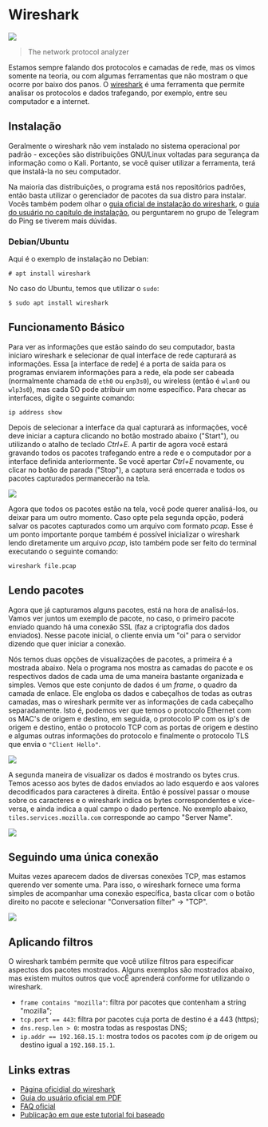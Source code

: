 # Wireshark

![](https://perfectlinux.com/wp-content/uploads/sites/2/2019/07/wireshark.png)

> The network protocol analyzer

Estamos sempre falando dos protocolos e camadas de rede, mas os vimos somente na teoria, ou com algumas ferramentas que não mostram o que ocorre por baixo dos panos. O [wireshark](https://www.wireshark.org/) é uma ferramenta que permite analisar os protocolos e dados trafegando, por exemplo, entre seu computador e a internet.

## Instalação

Geralmente o wireshark não vem instalado no sistema operacional por padrão - exceções são distribuições GNU/Linux voltadas para segurança da informação como o Kali. Portanto, se você quiser utilizar a ferramenta, terá que instalá-la no seu computador.

Na maioria das distribuições, o programa está nos repositórios padrões, então basta utilizar o gerenciador de pacotes da sua distro para instalar. Vocês também podem olhar o [guia oficial de instalação do wireshark](https://www.wireshark.org/download.html), o [guia do usuário no capítulo de instalação](https://www.wireshark.org/docs/wsug_html_chunked/ChapterBuildInstall.html), ou perguntarem no grupo de Telegram do Ping se tiverem mais dúvidas.

### Debian/Ubuntu

Aqui é o exemplo de instalação no Debian:

```
# apt install wireshark
```

No caso do Ubuntu, temos que utilizar o `sudo`:

```
$ sudo apt install wireshark
```

## Funcionamento Básico

Para ver as informações que estão saindo do seu computador, basta iniciaro wireshark e selecionar de qual interface de rede capturará as informações. Essa [a interface de rede] é a porta de saída para os programas enviarem informações para a rede, ela pode ser cabeada (normalmente chamada de `eth0` ou `enp3s0`), ou wireless (então é `wlan0` ou `wlp3s0`), mas cada SO pode atribuir um nome específico. Para checar as interfaces, digite o seguinte comando:

```
ip address show
```

Depois de selecionar a interface da qual capturará as informações, você deve iniciar a captura clicando no botão mostrado abaixo ("Start"), ou utilizando o atalho de teclado *Ctrl+E*. A partir de agora você estará gravando todos os pacotes trafegando entre a rede e o computador por a interface definida anteriormente. Se você apertar *Ctrl+E* novamente, ou clicar no botão de parada ("Stop"), a captura será encerrada e todos os pacotes capturados permanecerão na tela.

![](https://www.wireshark.org/docs/wsug_html_chunked/wsug_graphics/ws-capture-menu.png)

Agora que todos os pacotes estão na tela, você pode querer analisá-los, ou deixar para um outro momento. Caso opte pela segunda opção, poderá salvar os pacotes capturados como um arquivo com formato *pcap*. Esse é um ponto importante porque também é possível inicializar o wireshark lendo diretamente um arquivo *pcap*, isto também pode ser feito do terminal executando o seguinte comando:

```
wireshark file.pcap
```

## Lendo pacotes

Agora que já capturamos alguns pacotes, está na hora de analisá-los. Vamos ver juntos um exemplo de pacote, no caso, o primeiro pacote enviado quando há uma conexão SSL (faz a criptografia dos dados enviados). Nesse pacote inicial, o cliente envia um "oi" para o servidor dizendo que quer iniciar a conexão.

Nós temos duas opções de visualizações de pacotes, a primeira é a mostrada abaixo. Nela o programa nos mostra as camadas do pacote e os respectivos dados de cada uma de uma maneira bastante organizada e simples. Vemos que este conjunto de dados é um *frame*, o quadro da camada de enlace. Ele engloba os dados e cabeçalhos de todas as outras camadas, mas o wireshark permite ver as informações de cada cabeçalho separadamente. Isto é, podemos ver que temos o protocolo Ethernet com os MAC's de origem e destino, em seguida, o protocolo IP com os ip's de origem e destino, então o protocolo TCP com as portas de origem e destino e algumas outras informações do protocolo e finalmente o protocolo TLS que envia o `"Client Hello"`. 

![](https://jvns.ca/images/wireshark_packet_details_list.png)

A segunda maneira de visualizar os dados é mostrando os bytes crus. Temos acesso aos bytes de dados enviados ao lado esquerdo e aos valores decodificados para caracteres à direita. Então é possível passar o mouse sobre os caracteres e o wireshark indica os bytes correspondentes e vice-versa, e ainda indica a qual campo o dado pertence. No exemplo abaixo, `tiles.services.mozilla.com` corresponde ao campo "Server Name".

![](https://jvns.ca/images/wireshark_packet_details.png)

## Seguindo uma única conexão

Muitas vezes aparecem dados de diversas conexões TCP, mas estamos querendo ver somente uma. Para isso, o wireshark fornece uma forma simples de acompanhar uma conexão específica, basta clicar com o botão direito no pacote e selecionar "Conversation filter" -> "TCP".

![](https://jvns.ca/images/wireshark_filter.png)

## Aplicando filtros

O wireshark também permite que você utilize filtros para especificar aspectos dos pacotes mostrados. Alguns exemplos são mostrados abaixo, mas existem muitos outros que vocÊ aprenderá conforme for utilizando o wireshark.

- `frame contains "mozilla"`: filtra por pacotes que contenham a string "mozilla";
- `tcp.port == 443`: filtra por pacotes cuja porta de destino é a 443 (https);
- `dns.resp.len > 0`: mostra todas as respostas DNS;
- `ip.addr == 192.168.15.1`: mostra todos os pacotes com *ip* de origem ou destino igual a `192.168.15.1`.

## Links extras
- [Página oficidial do wireshark](https://www.wireshark.org/)
- [Guia do usuário oficial em PDF](https://www.wireshark.org/download/docs/user-guide.pdf)
- [FAQ oficial](https://www.wireshark.org/faq.html)
- [Publicação em que este tutorial foi baseado](https://jvns.ca/blog/2018/06/19/what-i-use-wireshark-for/) 
